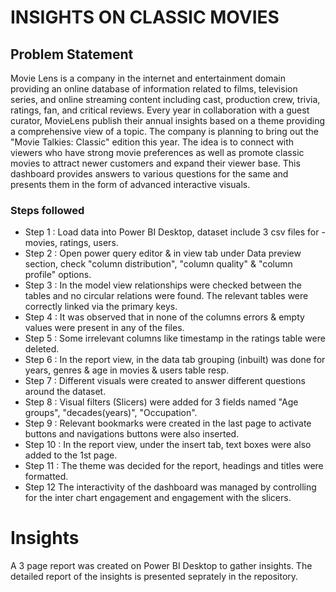 # INSIGHTS ON CLASSIC MOVIES


## Problem Statement

Movie Lens is a company in the internet and entertainment domain providing an online database of information related to films, television series, and online streaming content including cast, production crew, trivia, ratings, fan, and critical reviews. Every year in collaboration with a guest curator, MovieLens publish their annual insights based on a theme providing a comprehensive view of a topic. The company is planning to bring out the "Movie Talkies: Classic" edition this year. The idea is to connect with viewers who have strong movie preferences as well as promote classic movies to attract newer customers and expand their viewer base. This dashboard provides answers to various questions for the same and presents them in the form of advanced interactive visuals.

### Steps followed 

- Step 1 : Load data into Power BI Desktop, dataset include 3 csv files for - movies, ratings, users.
- Step 2 : Open power query editor & in view tab under Data preview section, check "column distribution", "column quality" & "column profile" options.
- Step 3 : In the model view relationships were checked between the tables and no circular relations were found. The relevant tables were correctly linked via the 
           primary keys.
- Step 4 : It was observed that in none of the columns errors & empty values were present in any of the files.
- Step 5 : Some irrelevant columns like timestamp in the ratings table were deleted.
- Step 6 : In the report view, in the data tab grouping (inbuilt) was done for years, genres & age in movies & users table resp.
- Step 7 : Different visuals were created to answer different questions around the dataset. 
- Step 8 : Visual filters (Slicers) were added for 3 fields named "Age groups", "decades(years)", "Occupation".
- Step 9 : Relevant bookmarks were created in the last page to activate buttons and navigations buttons were also inserted.        
- Step 10 : In the report view, under the insert tab, text boxes were also added to the 1st page.
- Step 11 : The theme was decided for the report, headings and titles were formatted. 
- Step 12 The interactivity of the dashboard was managed by controlling for the inter chart engagement and engagement with the slicers.
 
 
# Insights

A 3 page report was created on Power BI Desktop to gather insights. The detailed report of the insights is presented seprately in the repository.

